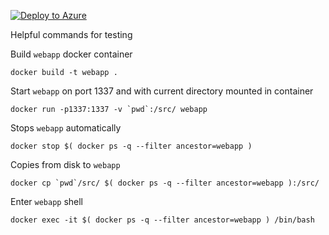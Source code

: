 [![Deploy to Azure](https://azuredeploy.net/deploybutton.png)](https://azuredeploy.net/)

Helpful commands for testing

Build `webapp` docker container
```
docker build -t webapp .
```

Start `webapp` on port 1337 and with current directory mounted in container
```
docker run -p1337:1337 -v `pwd`:/src/ webapp
```

Stops `webapp` automatically
```
docker stop $( docker ps -q --filter ancestor=webapp )
```

Copies <file> from disk to `webapp`
```
docker cp `pwd`/src/ $( docker ps -q --filter ancestor=webapp ):/src/
```

Enter `webapp` shell
```
docker exec -it $( docker ps -q --filter ancestor=webapp ) /bin/bash
```
